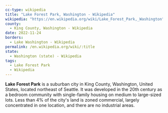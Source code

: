 ```yaml
---
cc-type: wikipedia
title: "Lake Forest Park, Washington - Wikipedia"
wikipedia: "https://en.wikipedia.org/wiki/Lake_Forest_Park,_Washington"
county:
  - King County, Washington - Wikipedia
date: 2022-11-24
borders:
  - Lake Washington - Wikipedia
permalink: /en.wikipedia.org/wiki/:title
state:
  - Washington (state) - Wikipedia
tags:
  - Lake Forest Park
  - Wikipedia
---
```

**Lake Forest Park** is a suburban city in King County, Washington, United States, located northeast of Seattle. It was developed in the 20th century as a bedroom community with single-family housing on medium to large-sized lots. Less than 4% of the city's land is zoned commercial, largely concentrated in one location, and there are no industrial areas.